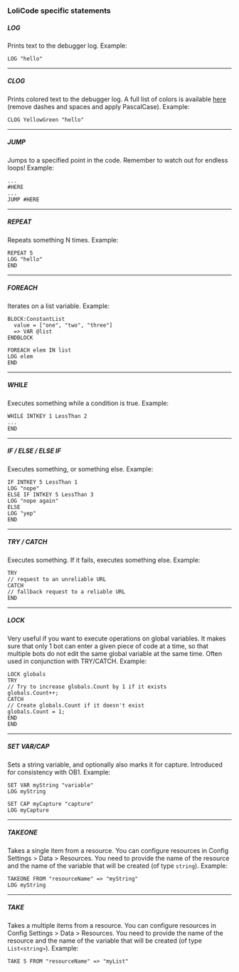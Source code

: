 ﻿### LoliCode specific statements

##### LOG
Prints text to the debugger log.
Example:
```
LOG "hello"
```
---
##### CLOG
Prints colored text to the debugger log.
A full list of colors is available [here](https://www.colorhexa.com/color-names) (remove dashes and spaces and apply PascalCase).
Example:
```
CLOG YellowGreen "hello"
```
---
##### JUMP
Jumps to a specified point in the code. Remember to watch out for endless loops!
Example:
```
...
#HERE
...
JUMP #HERE
```
---
##### REPEAT
Repeats something N times.
Example:
```
REPEAT 5
LOG "hello"
END
```
---
##### FOREACH
Iterates on a list variable.
Example:
```
BLOCK:ConstantList
  value = ["one", "two", "three"]
  => VAR @list
ENDBLOCK

FOREACH elem IN list
LOG elem
END
```
---
##### WHILE
Executes something while a condition is true.
Example:
```
WHILE INTKEY 1 LessThan 2
...
END
```
---
##### IF / ELSE / ELSE IF
Executes something, or something else.
Example:
```
IF INTKEY 5 LessThan 1
LOG "nope"
ELSE IF INTKEY 5 LessThan 3
LOG "nope again"
ELSE
LOG "yep"
END
```
---
##### TRY / CATCH
Executes something. If it fails, executes something else.
Example:
```
TRY
// request to an unreliable URL
CATCH
// fallback request to a reliable URL
END
```
---
##### LOCK
Very useful if you want to execute operations on global variables.
It makes sure that only 1 bot can enter a given piece of code at a time, so that multiple bots do not edit the same global variable at the same time.
Often used in conjunction with TRY/CATCH.
Example:
```
LOCK globals
TRY
// Try to increase globals.Count by 1 if it exists
globals.Count++;
CATCH
// Create globals.Count if it doesn't exist
globals.Count = 1;
END
END
```
---
##### SET VAR/CAP
Sets a string variable, and optionally also marks it for capture. Introduced for consistency with OB1.
Example:
```
SET VAR myString "variable"
LOG myString

SET CAP myCapture "capture"
LOG myCapture
```
---
##### TAKEONE
Takes a single item from a resource. You can configure resources in Config Settings > Data > Resources.
You need to provide the name of the resource and the name of the variable that will be created (of type `string`).
Example:
```
TAKEONE FROM "resourceName" => "myString"
LOG myString
```
---
##### TAKE
Takes a multiple items from a resource. You can configure resources in Config Settings > Data > Resources.
You need to provide the name of the resource and the name of the variable that will be created (of type `List<string>`).
Example:
```
TAKE 5 FROM "resourceName" => "myList"
```
